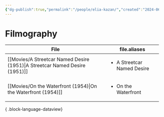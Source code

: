 ```yaml
---
{"dg-publish":true,"permalink":"/people/elia-kazan/","created":"2024-06-17","updated":"2025-03-13"}
---
```



# Filmography

| File                                                                           | file.aliases                               |
| ------------------------------------------------------------------------------ | ------------------------------------------ |
| [[Movies/A Streetcar Named Desire (1951)\|A Streetcar Named Desire (1951)]] | <ul><li>A Streetcar Named Desire</li></ul> |
| [[Movies/On the Waterfront (1954)\|On the Waterfront (1954)]]               | <ul><li>On the Waterfront</li></ul>        |

{ .block-language-dataview}
